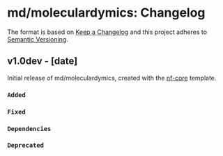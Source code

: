 # md/moleculardymics: Changelog

The format is based on [Keep a Changelog](https://keepachangelog.com/en/1.0.0/)
and this project adheres to [Semantic Versioning](https://semver.org/spec/v2.0.0.html).

## v1.0dev - [date]

Initial release of md/moleculardymics, created with the [nf-core](https://nf-co.re/) template.

### `Added`

### `Fixed`

### `Dependencies`

### `Deprecated`
